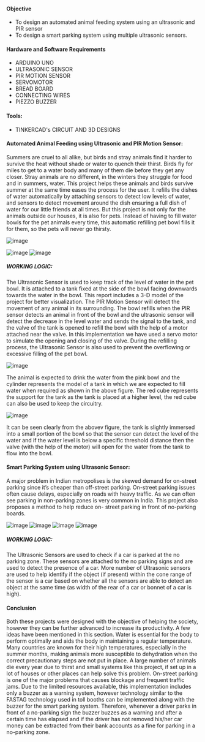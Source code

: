 #### Objective
* To design an automated animal feeding system using an ultrasonic and PIR sensor
* To design a smart parking system using multiple ultrasonic sensors.
#### Hardware and Software Requirements
* ARDUINO UNO
* ULTRASONIC SENSOR
* PIR MOTION SENSOR
* SERVOMOTOR
* BREAD BOARD
* CONNECTING WIRES
* PIEZZO BUZZER

#### Tools:
* TINKERCAD's CIRCUIT AND 3D DESIGNS

#### Automated Animal Feeding using Ultrasonic and PIR Motion Sensor:

Summers are cruel to all alike, but birds and stray animals find it harder to survive the heat without shade or water to quench their thirst. Birds fly for miles to get to a water body and many of them die before they get any closer. Stray animals are no different, in the winters they struggle for food and in summers, water.
This project helps these animals and birds survive summer at the same time eases the process for the user. It refills the dishes of water automatically by attaching sensors to detect low levels of water, and sensors to detect movement around the dish ensuring a full dish of water for our little friends at all times.
But this project is not only for the animals outside our houses, it is also for pets. Instead of having to fill water bowls for the pet animals every time, this automatic refilling pet bowl fills it for them, so the pets will never go thirsty.

![image](https://user-images.githubusercontent.com/59824729/126061002-1eba69e2-40d8-4a2b-85b3-96c4dc966026.png)

![image](https://user-images.githubusercontent.com/59824729/126061022-c98c364e-b6d1-4359-84bb-52445644ce75.png)
![image](https://user-images.githubusercontent.com/59824729/126061030-87c8937a-fa2c-4ccd-8b92-f71366eb53a6.png)

##### WORKING LOGIC:

The Ultrasonic Sensor is used to keep track of the level of water in the pet bowl. It is attached to a tank fixed at the side of the bowl facing downwards towards the water in the bowl. This report includes a 3-D model of the project for better visualization. The PIR Motion Sensor will detect the movement of any animal in its surrounding.
The bowl refills when the PIR sensor detects an animal in front of the bowl and the ultrasonic sensor will detect the decrease in the level water and sends the signal to the tank, and the valve of the tank is opened to refill the bowl with the help of a motor attached near the valve. In this implementation we have used a servo motor to simulate the opening and closing of the valve.
During the refilling process, the Ultrasonic Sensor is also used to prevent the overflowing or excessive filling of the pet bowl.

![image](https://user-images.githubusercontent.com/59824729/126061041-782b0608-9c9c-40b2-86e2-d650b718904b.png)

The animal is expected to drink the water from the pink bowl and the cylinder represents the model of a tank in which we are expected to fill water when required as shown in the above figure.
The red cube represents the support for the tank as the tank is placed at a higher level, the red cube can also be used to keep the circuitry.

![image](https://user-images.githubusercontent.com/59824729/126061060-e28727e9-8dfb-410e-93c8-c603a6e771da.png)

It can be seen clearly from the abovev figure, the tank is slightly immersed into a small portion of the bowl so that the sensor can detect the level of the water and if the water level is below a specific threshold distance then the valve (with the help of the motor) will open for the water from the tank to flow into the bowl.

#### Smart Parking System using Ultrasonic Sensor:
A major problem in Indian metropolises is the skewed demand for on-street parking since it’s cheaper than off-street parking. On-street parking issues often cause delays, especially on roads with heavy traffic.
As we can often see parking in non-parking zones is very common in India.
This project also proposes a method to help reduce on- street parking in front of no-parking boards.

![image](https://user-images.githubusercontent.com/59824729/126061096-aa5e199d-f72d-48d1-8fe1-d1643c6a03b7.png)
![image](https://user-images.githubusercontent.com/59824729/126061116-1767c29c-9cd2-4a54-b1cf-a35fb9a4c24e.png)
![image](https://user-images.githubusercontent.com/59824729/126061121-261dee97-1525-4196-a628-24089ccf3a0c.png)
![image](https://user-images.githubusercontent.com/59824729/126061122-68253025-c8cb-4778-8762-2641781ab8af.png)


##### WORKING LOGIC:

The Ultrasonic Sensors are used to check if a car is parked at the no parking zone. These sensors are attached to the no parking signs and are used to detect the presence of a car. More number of Ultrasonic sensors are used to help identify if the object (if present) within the cone range of the sensor is a car based on whether all the sensors are able to detect an object at the same time (as width of the rear of a car or bonnet of a car is high).

#### Conclusion

Both these projects were designed with the objective of helping the society, however they can be further advanced to increase its productivity. A few ideas have been mentioned in this section.
Water is essential for the body to perform optimally and aids the body in maintaining a regular temperature. Many countries are known for their high temperatures, especially in the summer months, making animals more susceptible to dehydration when the correct precautionary steps are not put in place. A large number of animals die every year due to thirst and small systems like this project, if set up in a lot of houses or other places can help solve this problem.
On-street parking is one of the major problems that causes blockage and frequent traffic jams. Due to the limited resources available, this implementation includes only a buzzer as a warning system, however technology similar to the FASTAG technology used in toll booths can be implemented along with the buzzer for the smart parking system. Therefore, whenever a driver parks in front of a no-parking sign the buzzer buzzes as a warning and after a certain time has elapsed and if the driver has not removed his/her car money can be extracted from their bank accounts as a fine for parking in a no-parking zone.
